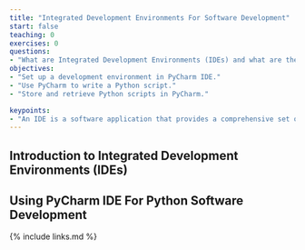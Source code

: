 ```yaml
---
title: "Integrated Development Environments For Software Development"
start: false
teaching: 0
exercises: 0
questions:
- "What are Integrated Development Environments (IDEs) and what are the advantages of using them for software development?"
objectives:
- "Set up a development environment in PyCharm IDE."
- "Use PyCharm to write a Python script."
- "Store and retrieve Python scripts in PyCharm."

keypoints:
- "An IDE is a software application that provides a comprehensive set of facilities for software development."
---
```

## Introduction to Integrated Development Environments (IDEs)
## Using PyCharm IDE For Python Software Development


{% include links.md %}




